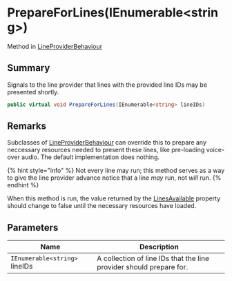# PrepareForLines(IEnumerable\<string>)

Method in [LineProviderBehaviour](yarn.unity.lineproviderbehaviour.md)

## Summary

Signals to the line provider that lines with the provided line IDs may be presented shortly.

```csharp
public virtual void PrepareForLines(IEnumerable<string> lineIDs)
```

## Remarks

Subclasses of [LineProviderBehaviour](yarn.unity.lineproviderbehaviour.md) can override this to prepare any neccessary resources needed to present these lines, like pre-loading voice-over audio. The default implementation does nothing.

{% hint style="info" %}
Not every line may run; this method serves as a way to give the line provider advance notice that a line _may_ run, not _will_ run.
{% endhint %}

When this method is run, the value returned by the [LinesAvailable](yarn.unity.lineproviderbehaviour.linesavailable.md) property should change to false until the necessary resources have loaded.

## Parameters

| Name                          | Description                                                         |
| ----------------------------- | ------------------------------------------------------------------- |
| `IEnumerable<string>` lineIDs | A collection of line IDs that the line provider should prepare for. |
